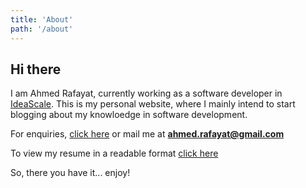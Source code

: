 ```yaml
---
title: 'About'
path: '/about'
---
```


## Hi there

I am Ahmed Rafayat, currently working as a software developer in [IdeaScale](https://ideascale.com/). This is my personal website, where I mainly intend to start blogging about my knowloedge in software development.

For enquiries, <a href="mailto:ahmed.rafayat97@gmail.com">click here</a> or mail me at **ahmed.rafayat@gmail.com**

To view my resume in a readable format [click here](/resume)

So, there you have it... enjoy!
